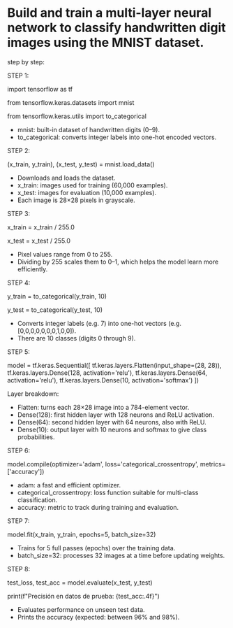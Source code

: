 # Build and train a multi-layer neural network to classify handwritten digit images using the MNIST dataset.

step by step:

STEP 1:

import tensorflow as tf

from tensorflow.keras.datasets import mnist

from tensorflow.keras.utils import to_categorical

- mnist: built-in dataset of handwritten digits (0–9).
- to_categorical: converts integer labels into one-hot encoded vectors.


STEP 2:

(x_train, y_train), (x_test, y_test) = mnist.load_data()
- Downloads and loads the dataset.
- x_train: images used for training (60,000 examples).
- x_test: images for evaluation (10,000 examples).
- Each image is 28×28 pixels in grayscale.


STEP 3:

x_train = x_train / 255.0

x_test = x_test / 255.0
- Pixel values range from 0 to 255.
- Dividing by 255 scales them to 0–1, which helps the model learn more efficiently.


STEP 4:

y_train = to_categorical(y_train, 10)

y_test = to_categorical(y_test, 10)
- Converts integer labels (e.g. 7) into one-hot vectors (e.g. [0,0,0,0,0,0,0,1,0,0]).
- There are 10 classes (digits 0 through 9).


STEP 5:

model = tf.keras.Sequential([
    tf.keras.layers.Flatten(input_shape=(28, 28)),
    tf.keras.layers.Dense(128, activation='relu'),
    tf.keras.layers.Dense(64, activation='relu'),
    tf.keras.layers.Dense(10, activation='softmax')
])

Layer breakdown:
- Flatten: turns each 28×28 image into a 784-element vector.
- Dense(128): first hidden layer with 128 neurons and ReLU activation.
- Dense(64): second hidden layer with 64 neurons, also with ReLU.
- Dense(10): output layer with 10 neurons and softmax to give class probabilities.

STEP 6:

model.compile(optimizer='adam',
              loss='categorical_crossentropy',
              metrics=['accuracy'])
- adam: a fast and efficient optimizer.
- categorical_crossentropy: loss function suitable for multi-class classification.
- accuracy: metric to track during training and evaluation.

STEP 7:

model.fit(x_train, y_train, epochs=5, batch_size=32)
- Trains for 5 full passes (epochs) over the training data.
- batch_size=32: processes 32 images at a time before updating weights.


STEP 8:

test_loss, test_acc = model.evaluate(x_test, y_test)

print(f"Precisión en datos de prueba: {test_acc:.4f}")
- Evaluates performance on unseen test data.
- Prints the accuracy (expected: between 96% and 98%).
